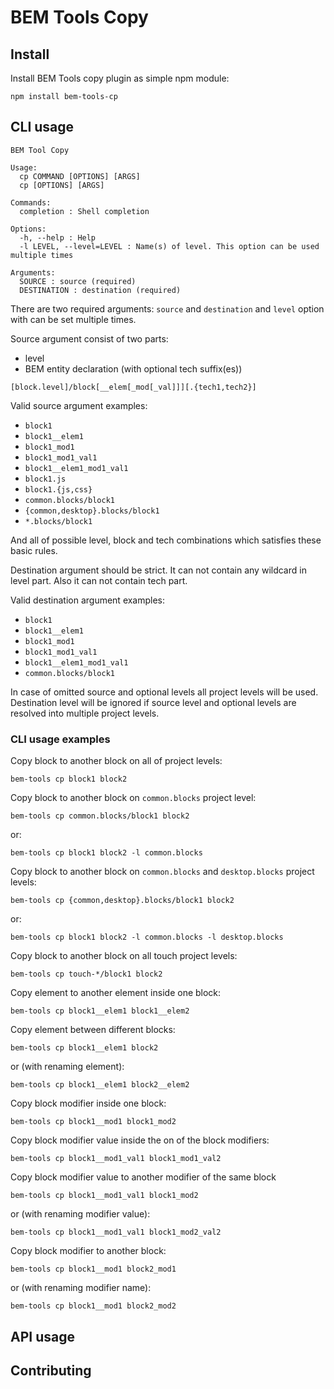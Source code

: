 # BEM Tools Copy

## Install

Install BEM Tools copy plugin as simple npm module:
```
npm install bem-tools-cp
```

## CLI usage
```
BEM Tool Copy

Usage:
  cp COMMAND [OPTIONS] [ARGS]
  cp [OPTIONS] [ARGS]

Commands:
  completion : Shell completion

Options:
  -h, --help : Help
  -l LEVEL, --level=LEVEL : Name(s) of level. This option can be used multiple times

Arguments:
  SOURCE : source (required)
  DESTINATION : destination (required)
```

There are two required arguments: `source` and `destination` and `level` 
option with can be set multiple times. 

Source argument consist of two parts:
* level
* BEM entity declaration (with optional tech suffix(es))

```
[block.level]/block[__elem[_mod[_val]]][.{tech1,tech2}]
```

Valid source argument examples:
* `block1`
* `block1__elem1`
* `block1_mod1`
* `block1_mod1_val1`
* `block1__elem1_mod1_val1`
* `block1.js`
* `block1.{js,css}`
* `common.blocks/block1`
* `{common,desktop}.blocks/block1`
* `*.blocks/block1`

And all of possible level, block and tech combinations which satisfies these basic rules.

Destination argument should be strict. It can not contain any wildcard in level part. 
Also it can not contain tech part.

Valid destination argument examples:
* `block1`
* `block1__elem1`
* `block1_mod1`
* `block1_mod1_val1`
* `block1__elem1_mod1_val1`
* `common.blocks/block1`

In case of omitted source and optional levels all project levels will be used.
Destination level will be ignored if source level and optional levels 
are resolved into multiple project levels.

### CLI usage examples

Copy block to another block on all of project levels:
```
bem-tools cp block1 block2
```

Copy block to another block on `common.blocks` project level:
```
bem-tools cp common.blocks/block1 block2
```
or:
```
bem-tools cp block1 block2 -l common.blocks
```

Copy block to another block on `common.blocks` and `desktop.blocks` project levels:
```
bem-tools cp {common,desktop}.blocks/block1 block2
```
or:
```
bem-tools cp block1 block2 -l common.blocks -l desktop.blocks
```

Copy block to another block on all touch project levels:
```
bem-tools cp touch-*/block1 block2
```

Copy element to another element inside one block:
```
bem-tools cp block1__elem1 block1__elem2
```

Copy element between different blocks:
```
bem-tools cp block1__elem1 block2
```
or (with renaming element):
```
bem-tools cp block1__elem1 block2__elem2
```

Copy block modifier inside one block:
```
bem-tools cp block1__mod1 block1_mod2
```

Copy block modifier value inside the on of the block modifiers:
```
bem-tools cp block1__mod1_val1 block1_mod1_val2
```

Copy block modifier value to another modifier of the same block
```
bem-tools cp block1__mod1_val1 block1_mod2
```
or (with renaming modifier value):
```
bem-tools cp block1__mod1_val1 block1_mod2_val2
```

Copy block modifier to another block:
```
bem-tools cp block1__mod1 block2_mod1
```
or (with renaming modifier name):
```
bem-tools cp block1__mod1 block2_mod2
```

## API usage

## Contributing
